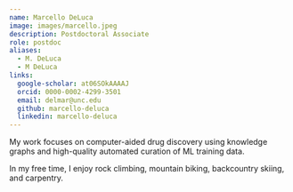 ```yaml
---
name: Marcello DeLuca
image: images/marcello.jpeg
description: Postdoctoral Associate
role: postdoc
aliases:
  - M. DeLuca
  - M DeLuca
links:
  google-scholar: at06SOkAAAAJ
  orcid: 0000-0002-4299-3501
  email: delmar@unc.edu
  github: marcello-deluca
  linkedin: marcello-deluca
---
```


My work focuses on computer-aided drug discovery using knowledge graphs and high-quality automated curation of ML training data.

In my free time, I enjoy rock climbing, mountain biking, backcountry skiing, and carpentry.
